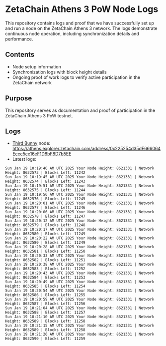 # ZetaChain Athens 3 PoW Node Logs
This repository contains logs and proof that we have successfully set up and run a node on the ZetaChain Athens 3 network. The logs demonstrate continuous node operation, including synchronization details and performance.

## Contents
- Node setup information
- Synchronization logs with block height details
- Ongoing proof of work logs to verify active participation in the ZetaChain network

## Purpose
This repository serves as documentation and proof of participation in the ZetaChain Athens 3 PoW testnet.

## Logs

- [Third Bunny](https://thirdbunny.xyz/) node: https://athens.explorer.zetachain.com/address/0x225254d35dE666064Eccc5ce16eF1D8bF8D7b5EE
- Latest logs:
```
Sun Jan 19 10:19:40 AM UTC 2025 Your Node Height: 8621331 | Network Height: 8632573 | Blocks Left: 11242
Sun Jan 19 10:19:45 AM UTC 2025 Your Node Height: 8621331 | Network Height: 8632574 | Blocks Left: 11243
Sun Jan 19 10:19:51 AM UTC 2025 Your Node Height: 8621331 | Network Height: 8632575 | Blocks Left: 11244
Sun Jan 19 10:19:56 AM UTC 2025 Your Node Height: 8621331 | Network Height: 8632576 | Blocks Left: 11245
Sun Jan 19 10:20:01 AM UTC 2025 Your Node Height: 8621331 | Network Height: 8632577 | Blocks Left: 11246
Sun Jan 19 10:20:06 AM UTC 2025 Your Node Height: 8621331 | Network Height: 8632578 | Blocks Left: 11247
Sun Jan 19 10:20:12 AM UTC 2025 Your Node Height: 8621331 | Network Height: 8632579 | Blocks Left: 11248
Sun Jan 19 10:20:17 AM UTC 2025 Your Node Height: 8621331 | Network Height: 8632580 | Blocks Left: 11249
Sun Jan 19 10:20:22 AM UTC 2025 Your Node Height: 8621331 | Network Height: 8632580 | Blocks Left: 11249
Sun Jan 19 10:20:28 AM UTC 2025 Your Node Height: 8621331 | Network Height: 8632581 | Blocks Left: 11250
Sun Jan 19 10:20:33 AM UTC 2025 Your Node Height: 8621331 | Network Height: 8632582 | Blocks Left: 11251
Sun Jan 19 10:20:38 AM UTC 2025 Your Node Height: 8621331 | Network Height: 8632583 | Blocks Left: 11252
Sun Jan 19 10:20:43 AM UTC 2025 Your Node Height: 8621331 | Network Height: 8632584 | Blocks Left: 11253
Sun Jan 19 10:20:49 AM UTC 2025 Your Node Height: 8621331 | Network Height: 8632585 | Blocks Left: 11254
Sun Jan 19 10:20:54 AM UTC 2025 Your Node Height: 8621331 | Network Height: 8632586 | Blocks Left: 11255
Sun Jan 19 10:20:59 AM UTC 2025 Your Node Height: 8621331 | Network Height: 8632587 | Blocks Left: 11256
Sun Jan 19 10:21:04 AM UTC 2025 Your Node Height: 8621331 | Network Height: 8632588 | Blocks Left: 11257
Sun Jan 19 10:21:10 AM UTC 2025 Your Node Height: 8621331 | Network Height: 8632589 | Blocks Left: 11258
Sun Jan 19 10:21:15 AM UTC 2025 Your Node Height: 8621331 | Network Height: 8632589 | Blocks Left: 11258
Sun Jan 19 10:21:20 AM UTC 2025 Your Node Height: 8621331 | Network Height: 8632590 | Blocks Left: 11259
```
